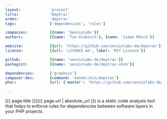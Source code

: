 ```yaml
---
layout:             'project'
title:              'Deptrac'
order:              'deptrac'
tags:               ['dependencies', 'rules']

companies:          [{name: 'SensioLabs'}] 
authors:            [{name: 'Tim Glabisch'}, {name: 'Simon Mönch'}]  

website:            [{url: 'https://github.com/sensiolabs-de/deptrac'}]
license:            [{url: 'LICENCE.md', label: 'MIT License'}]

github:             [{name: 'sensiolabs-de/deptrac'}]
packagist:          [{name: 'sensiolabs-de/deptrac-shim'}] 

dependencies:       ['graphviz']
composer-dev:       {command: 'vendor/bin/deptrac'}
phar:               {url: {'master': 'https://github.com/sensiolabs-de/deptrac/releases/download/0.6.0/deptrac.phar'}}

---
```


[{{ page.title }}]({{ page.url | absolute_url }}) is a static code analysis tool that helps to enforce rules
for dependencies between software layers in your PHP projects.

<!--more--> 
